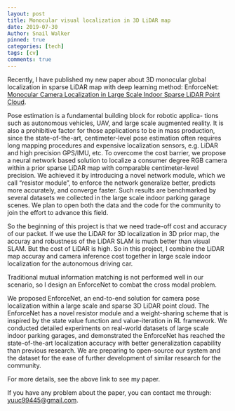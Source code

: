 ```yaml
---
layout: post
title: Monocular visual localization in 3D LiDAR map
date: 2019-07-30
Author: Snail Walker
pinned: true
categories: [tech]
tags: [cv]
comments: true
---
```

Recently, I have published my new paper about 3D monocular global localization in sparse LiDAR map with deep learning method: EnforceNet: [Monocular Camera Localization in Large Scale Indoor Sparse LiDAR Point Cloud](https://arxiv.org/abs/1907.07160). 



Pose estimation is a fundamental building block for robotic applica-
tions such as autonomous vehicles, UAV, and large scale augmented reality. It
is also a prohibitive factor for those applications to be in mass production, since
the state-of-the-art, centimeter-level pose estimation often requires long mapping
procedures and expensive localization sensors, e.g. LiDAR and high precision
GPS/IMU, etc. To overcome the cost barrier, we propose a neural network based
solution to localize a consumer degree RGB camera within a prior sparse LiDAR
map with comparable centimeter-level precision. We achieved it by introducing a
novel network module, which we call “resistor module”, to enforce the network
generalize better, predicts more accurately, and converge faster. Such results are
benchmarked by several datasets we collected in the large scale indoor parking
garage scenes. We plan to open both the data and the code for the community to
join the effort to advance this field.



So the beginning of this project is that we need trade-off cost and accuracy of our packet. If we use the LiDAR for 3D localization in 3D prior map, the accuray and robustness of the LiDAR SLAM is much better than visual SLAM. But the cost of LiDAR is high. So in this project, I combine the LiDAR map accuray and camera inference cost together in large scale indoor localization for the autonomous driving car. 



Traditional mutual information matching is not performed well in our scenario, so I design an EnforceNet to combat the cross modal problem.



We proposed EnforceNet, an end-to-end solution for camera pose localization within a large scale and sparse 3D LiDAR point cloud. The EnforceNet has a novel resistor module and a weight-sharing scheme that is inspired by the state value function and value-iteration in RL framework. We conducted detailed experiments on real-world datasets of large scale indoor parking garages, and demonstrated the EnforceNet has reached the state-of-the-art localization accuracy with better generalization capability than previous research. We are preparing to open-source our system and the dataset for the ease of further development of similar research for the community.



For more details, see the above link to see my paper. 


If you have any problem about the paper, you can contact me through: yuuc99445@gmail.com. 
